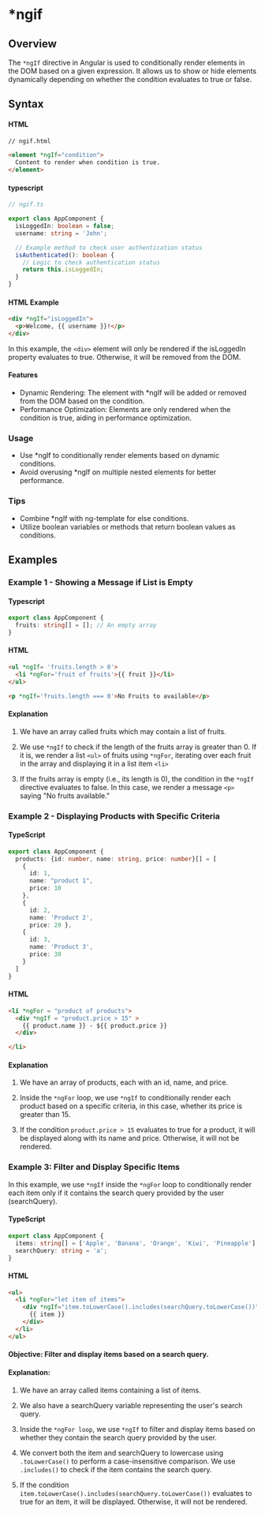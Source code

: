 # *ngif

## Overview
The `*ngIf` directive in Angular is used to conditionally render elements in the DOM based on a given expression. It allows us to show or hide elements dynamically depending on whether the condition evaluates to true or false.

## Syntax

#### HTML
```html
// ngif.html

<element *ngIf="condition">
  Content to render when condition is true.
</element>
```
#### typescript
```ts
// ngif.ts

export class AppComponent {
  isLoggedIn: boolean = false;
  username: string = 'John';

  // Example method to check user authentication status
  isAuthenticated(): boolean {
    // Logic to check authentication status
    return this.isLoggedIn;
  }
}
```

#### HTML Example
```html
<div *ngIf="isLoggedIn">
  <p>Welcome, {{ username }}!</p>
</div>
```

In this example, the `<div>` element will only be rendered if the isLoggedIn property evaluates to true. Otherwise, it will be removed from the DOM.

#### Features
- Dynamic Rendering: The element with *ngIf will be added or removed from the DOM based on the condition.
- Performance Optimization: Elements are only rendered when the condition is true, aiding in performance optimization.

### Usage
- Use *ngIf to conditionally render elements based on dynamic conditions.
- Avoid overusing *ngIf on multiple nested elements for better performance.

### Tips
- Combine *ngIf with ng-template for else conditions.
- Utilize boolean variables or methods that return boolean values as conditions.


## Examples

### Example 1 - Showing a Message if List is Empty

#### Typescript
```typescript
export class AppComponent {
  fruits: string[] = []; // An empty array
}
```

#### HTML
```HTML
<ul *ngIf= 'fruits.length > 0'>
  <li *ngFor='fruit of fruits'>{{ fruit }}</li>
</ul>

<p *ngIf='fruits.length === 0'>No Fruits to available</p>
```

#### Explanation
1. We have an array called fruits which may contain a list of fruits.

2. We use `*ngIf` to check if the length of the fruits array is greater than 0. If it is, we render a list `<ul>` of fruits using `*ngFor`, iterating over each fruit in the array and displaying it in a list item `<li>`

3. If the fruits array is empty (i.e., its length is 0), the condition in the `*ngIf` directive evaluates to false. In this case, we render a message `<p>` saying "No fruits available."

### Example 2 - Displaying Products with Specific Criteria

#### TypeScript
```typescript
export class AppComponent {
  products: {id: number, name: string, price: number}[] = [
    {
      id: 1,
      name: "product 1",
      price: 10
    },
    { 
      id: 2, 
      name: 'Product 2', 
      price: 20 },
    { 
      id: 3, 
      name: 'Product 3', 
      price: 30 
    }
  ]
}
```

#### HTML

```html
<li *ngFor = "product of products">
  <div *ngIf = "product.price > 15" >
    {{ product.name }} - ${{ product.price }}
  </div>

</li>
```

#### Explanation

1. We have an array of products, each with an id, name, and price.

2. Inside the `*ngFor` loop, we use `*ngIf` to conditionally render each product based on a specific criteria, in this case, whether its price is greater than 15.

3. If the condition `product.price > 15` evaluates to true for a product, it will be displayed along with its name and price. Otherwise, it will not be rendered.

### Example 3: Filter and Display Specific Items

In this example, we use `*ngIf` inside the `*ngFor` loop to conditionally render each item only if it contains the search query provided by the user (searchQuery).

#### TypeScript
```typescript
export class AppComponent {
  items: string[] = ['Apple', 'Banana', 'Orange', 'Kiwi', 'Pineapple'];
  searchQuery: string = 'a';
}
```

#### HTML

```html
<ul>
  <li *ngFor="let item of items">
    <div *ngIf="item.toLowerCase().includes(searchQuery.toLowerCase())">
      {{ item }}
    </div>
  </li>
</ul>
```

#### Objective: Filter and display items based on a search query.

#### Explanation:

1. We have an array called items containing a list of items.

2. We also have a searchQuery variable representing the user's search query.

3. Inside the `*ngFor loop`, we use `*ngIf` to filter and display items based on whether they contain the search query provided by the user.

4. We convert both the item and searchQuery to lowercase using `.toLowerCase()` to perform a case-insensitive comparison. We use `.includes()` to check if the item contains the search query.
5. If the condition `item.toLowerCase().includes(searchQuery.toLowerCase())` evaluates to true for an item, it will be displayed. Otherwise, it will not be rendered.